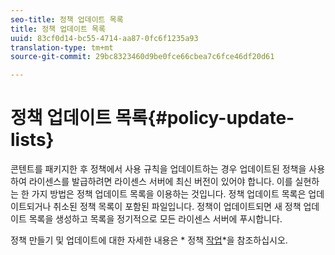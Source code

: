 ```yaml
---
seo-title: 정책 업데이트 목록
title: 정책 업데이트 목록
uuid: 83cf0d14-bc55-4714-aa87-0fc6f1235a93
translation-type: tm+mt
source-git-commit: 29bc8323460d9be0fce66cbea7c6fce46df20d61

---
```



# 정책 업데이트 목록{#policy-update-lists}

콘텐트를 패키지한 후 정책에서 사용 규칙을 업데이트하는 경우 업데이트된 정책을 사용하여 라이센스를 발급하려면 라이센스 서버에 최신 버전이 있어야 합니다. 이를 실현하는 한 가지 방법은 정책 업데이트 목록을 이용하는 것입니다. 정책 업데이트 목록은 업데이트되거나 취소된 정책 목록이 포함된 파일입니다. 정책이 업데이트되면 새 정책 업데이트 목록을 생성하고 목록을 정기적으로 모든 라이센스 서버에 푸시합니다.

정책 만들기 및 업데이트에 대한 자세한 내용은 * 정책 [작업](../../aaxs-protecting-content/content-working-with-policies/content-working-with-policies-overview.md)*을 참조하십시오.
